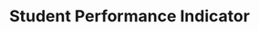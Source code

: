 ---
title: Student Performance Indicator
emoji: 📚
colorFrom: pink
colorTo: blue
sdk: docker
pinned: false
---
